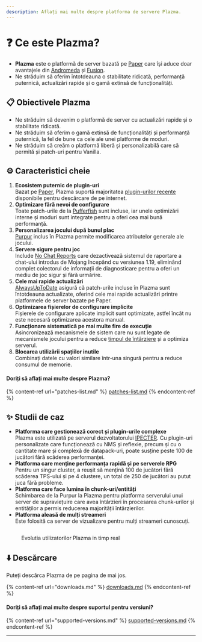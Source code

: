 ```yaml
---
description: Aflați mai multe despre platforma de servere Plazma.
---
```


# ❓ Ce este Plazma?

- **Plazma** este o platformă de server bazată pe [Paper](https://github.com/PaperMC/Paper) care își aduce doar avantajele din [Andromeda](https://github.com/EarendelArchived/Andromeda) și [Fusion](https://github.com/RuinedTechnologyUnify/Fusion).
- Ne străduim să oferim întotdeauna o stabilitate ridicată, performanță puternică, actualizări rapide și o gamă extinsă de funcționalități.

## 📋 Obiectivele Plazma <a href="#id-1" id="id-1"></a>

- Ne străduim să devenim o platformă de server cu actualizări rapide și o stabilitate ridicată.
- Ne străduim să oferim o gamă extinsă de funcționalități și performanță puternică, la fel de bune ca cele ale unei platforme de moduri.
- Ne străduim să creăm o platformă liberă și personalizabilă care să permită și patch-uri pentru Vanilla.

## ⚙️ Caracteristici cheie <a href="#id-2" id="id-2"></a>

1. **Ecosistem puternic de plugin-uri**\
   Bazat pe [Paper](https://github.com/PaperMC/Paper), Plazma suportă majoritatea [plugin-urilor recente](#user-content-fn-1) disponibile pentru descărcare de pe internet.
2. **Optimizare fără nevoi de configurare**\
   Toate patch-urile de la [Pufferfish](https://github.com/pufferfish-gg/Pufferfish) sunt incluse, iar unele optimizări interne și moduri sunt integrate pentru a oferi cea mai bună performanță.
3. **Personalizarea jocului după bunul plac**\
   [Purpur](https://github.com/PurpurMC/Purpur) inclus în Plazma permite modificarea atributelor generale ale jocului.
4. **Servere sigure pentru joc**\
   Include [No Chat Reports](https://github.com/Aizistral-Studios/No-Chat-Reports) care dezactivează sistemul de raportare a chat-ului introdus de Mojang începând cu versiunea 1.19, eliminând complet colectorul de informații de diagnosticare pentru a oferi un mediu de joc sigur și fără urmărire.
5. **Cele mai rapide actualizări**\
   [AlwaysUpToDate](https://github.com/PlazmaMC/AlwaysUpToDate) asigură că patch-urile incluse în Plazma sunt întotdeauna actualizate, oferind cele mai rapide actualizări printre platformele de server bazate pe Paper.
6. **Optimizarea fișierelor de configurare implicite**\
   Fișierele de configurare aplicate implicit sunt optimizate, astfel încât nu este necesară optimizarea acestora manual.
7. **Funcționare sistematică pe mai multe fire de execuție**\
   Asincronizează mecanismele de sistem care nu sunt legate de mecanismele jocului pentru a reduce [timpul de întârziere](#user-content-fn-4) și a optimiza serverul.
8. **Blocarea utilizării spațiilor inutile**\
   Combinați datele cu valori similare într-una singură pentru a reduce consumul de memorie.

#### Doriți să aflați mai multe despre Plazma? <a href="#etc-1" id="etc-1"></a>

{% content-ref url="patches-list.md" %}
[patches-list.md](patches-list.md)
{% endcontent-ref %}

## ✨ Studii de caz <a href="#id-3" id="id-3"></a>

- **Platforma care gestionează corect și plugin-urile complexe**\
  Plazma este utilizată pe serverul dezvoltatorului [IPECTER](https://github.com/IPECTER). Cu plugin-uri personalizate care funcționează cu NMS și reflexie, precum și cu o cantitate mare și complexă de datapack-uri, poate susține peste 100 de jucători fără scăderea performanței.
- **Platforma care menține performanța rapidă și pe serverele RPG**\
  Pentru un singur cluster, a reușit să mențină 100 de jucători fără scăderea TPS-ului și pe 4 clustere, un total de 250 de jucători au putut juca fără probleme.
- **Platforma care face lumina în chunk-uri/entități**\
  Schimbarea de la Purpur la Plazma pentru platforma serverului unui server de supraviețuire care avea întârzieri în procesarea chunk-urilor și entităților a permis reducerea majorității întârzierilor.
- **Platforma aleasă de mulți streameri**\
  Este folosită ca server de vizualizare pentru mulți streameri cunoscuți.

<figure>
   <img src="https://badge.plazmamc.org/internal/bstats" alt="">
   
   <figcaption><p>Evolutia utilizatorilor Plazma in timp real</p></figcaption>
</figure>

## ⬇️ Descărcare

Puteți descărca Plazma de pe pagina de mai jos.

{% content-ref url="downloads.md" %}
[downloads.md](downloads.md)
{% endcontent-ref %}

#### Doriți să aflați mai multe despre suportul pentru versiuni?

{% content-ref url="supported-versions.md" %}
[supported-versions.md](supported-versions.md)
{% endcontent-ref %}

***

[^1]: Plugin-urile Bukkit, CraftBukkit, Spigot și plugin-urile Paper, Pufferfish, Purpur.

[^2]: De la Microsoft Corporation.

[^3]: Dacă dezactivați sistemul de raportare a chat-ului, chat-ul este gestionat exclusiv pe server, prevenind urmărirea chat-ului de către Mojang.

[^4]: Timpul când jocul se oprește pentru ca mecanismele de sistem să funcționeze.
